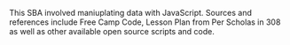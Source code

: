 This SBA involved maniuplating data with JavaScript.  Sources and references include Free Camp Code, Lesson Plan from Per Scholas in 308 as well as other available open source scripts and code. 

